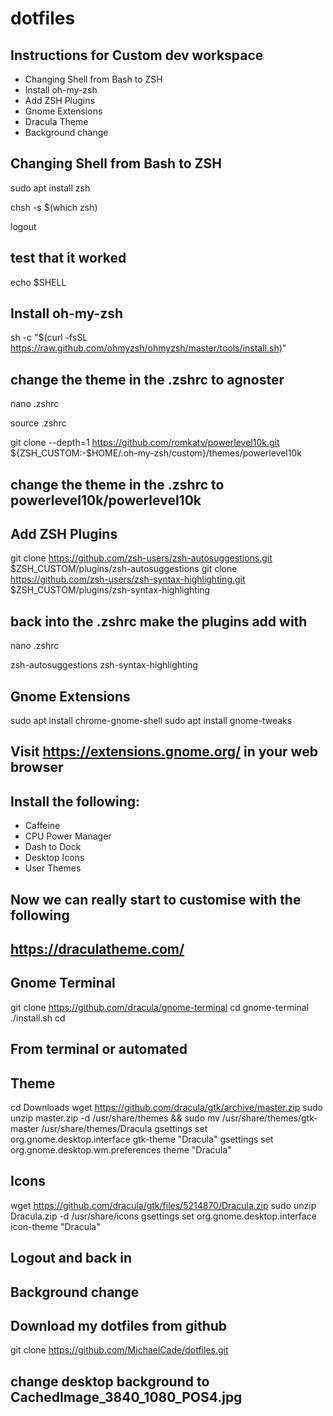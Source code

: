 # dotfiles

## Instructions for Custom dev workspace 

- Changing Shell from Bash to ZSH 
- Install oh-my-zsh 
- Add ZSH Plugins 
- Gnome Extensions 
- Dracula Theme 
- Background change




## Changing Shell from Bash to ZSH 

sudo apt install zsh 

chsh -s $(which zsh)

logout 

## test that it worked 
echo $SHELL 

## Install oh-my-zsh 

sh -c "$(curl -fsSL https://raw.github.com/ohmyzsh/ohmyzsh/master/tools/install.sh)"

## change the theme in the .zshrc to agnoster 

nano .zshrc 

source .zshrc 

git clone --depth=1 https://github.com/romkatv/powerlevel10k.git ${ZSH_CUSTOM:-$HOME/.oh-my-zsh/custom}/themes/powerlevel10k

## change the theme in the .zshrc to powerlevel10k/powerlevel10k 

## Add ZSH Plugins 

git clone https://github.com/zsh-users/zsh-autosuggestions.git $ZSH_CUSTOM/plugins/zsh-autosuggestions
git clone https://github.com/zsh-users/zsh-syntax-highlighting.git $ZSH_CUSTOM/plugins/zsh-syntax-highlighting

## back into the .zshrc make the plugins add with 

nano .zshrc

zsh-autosuggestions zsh-syntax-highlighting

## Gnome Extensions 

sudo apt install chrome-gnome-shell
sudo apt install gnome-tweaks

## Visit https://extensions.gnome.org/ in your web browser 

## Install the following: 
- Caffeine 
- CPU Power Manager
- Dash to Dock 
- Desktop Icons 
- User Themes 

## Now we can really start to customise with the following 

## https://draculatheme.com/

## Gnome Terminal 
git clone https://github.com/dracula/gnome-terminal
cd gnome-terminal
./install.sh
cd 

## From terminal or automated  
## Theme 
cd Downloads 
wget https://github.com/dracula/gtk/archive/master.zip
sudo unzip master.zip -d /usr/share/themes && sudo mv /usr/share/themes/gtk-master /usr/share/themes/Dracula
gsettings set org.gnome.desktop.interface gtk-theme "Dracula"
gsettings set org.gnome.desktop.wm.preferences theme "Dracula"

## Icons
wget https://github.com/dracula/gtk/files/5214870/Dracula.zip
sudo unzip Dracula.zip -d /usr/share/icons
gsettings set org.gnome.desktop.interface icon-theme "Dracula"

## Logout and back in

## Background change

## Download my dotfiles from github 

git clone https://github.com/MichaelCade/dotfiles.git

## change desktop background to CachedImage_3840_1080_POS4.jpg
